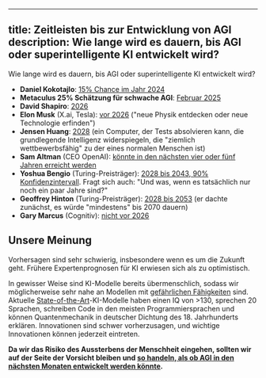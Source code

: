 

---
title: Zeitleisten bis zur Entwicklung von AGI
description: Wie lange wird es dauern, bis AGI oder superintelligente KI entwickelt wird?
---

Wie lange wird es dauern, bis AGI oder superintelligente KI entwickelt wird?

- **Daniel Kokotajlo**: [15% Chance im Jahr 2024](https://www.lesswrong.com/posts/cxuzALcmucCndYv4a/?commentId=LKThjEJ6W8eQEJiXG)
- **Metaculus 25% Schätzung für schwache AGI**: [Februar 2025](https://www.metaculus.com/questions/3479/date-weakly-general-ai-is-publicly-known/)
- **David Shapiro**: [2026](https://www.youtube.com/watch?v=YXQ6OKSvzfc)
- **Elon Musk** (X.ai, Tesla): [vor 2026](https://www.theverge.com/2023/11/29/23980877/new-york-times-dealbook-summit-elon-musk-bob-iger-david-zaslav) ("neue Physik entdecken oder neue Technologie erfinden")
- **Jensen Huang**: [2028](https://www.businessinsider.com/nvidia-ceo-jensen-huang-agi-ai-five-years-2023-11?international=true&r=US&IR=T) (ein Computer, der Tests absolvieren kann, die grundlegende Intelligenz widerspiegeln, die "ziemlich wettbewerbsfähig" zu der eines normalen Menschen ist)
- **Sam Altman** (CEO OpenAI): [könnte in den nächsten vier oder fünf Jahren erreicht werden](https://time.com/6342827/ceo-of-the-year-2023-sam-altman/)
- **Yoshua Bengio** (Turing-Preisträger): [2028 bis 2043, 90% Konfidenzintervall](https://yoshuabengio.org/2023/08/12/personal-and-psychological-dimensions-of-ai-researchers-confronting-ai-catastrophic-risks/). Fragt sich auch: "Und was, wenn es tatsächlich nur noch ein paar Jahre sind?"
- **Geoffrey Hinton** (Turing-Preisträger): [2028 bis 2053](https://twitter.com/geoffreyhinton/status/1653687894534504451?lang=en) (er dachte zunächst, es würde "mindestens" bis 2070 dauern)
- **Gary Marcus** (Cognitiv): [nicht vor 2026](https://twitter.com/GaryMarcus/status/1730003151971840419)

## Unsere Meinung

Vorhersagen sind sehr schwierig, insbesondere wenn es um die Zukunft geht.
Frühere Expertenprognosen für KI erwiesen sich als zu optimistisch.

In gewisser Weise sind KI-Modelle bereits übermenschlich, sodass wir möglicherweise sehr nahe an Modellen mit [gefährlichen Fähigkeiten](/dangerous-capabilities) sind.
Aktuelle [State-of-the-Art](/sota)-KI-Modelle haben einen IQ von >130, sprechen 20 Sprachen, schreiben Code in den meisten Programmiersprachen und können Quantenmechanik in deutscher Dichtung des 18. Jahrhunderts erklären.
Innovationen sind schwer vorherzusagen, und wichtige Innovationen können jederzeit eintreten.

**Da wir das Risiko des Aussterbens der Menschheit eingehen, sollten wir auf der Seite der Vorsicht bleiben und [so handeln, als ob AGI in den nächsten Monaten entwickelt werden könnte](/urgency).**